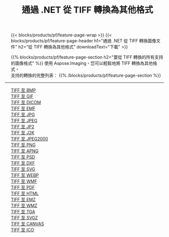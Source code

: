 ﻿---
title: 通過 .NET 從 TIFF 轉換為其他格式 
weight: 3920
url: /zh-hant/net/conversion/from/tiff 
lang: zh-hant
langdirlevel: 2
locales: zh-hans,ja,it,ru,de,es,fr,nl,id,lt,pl,pt,vi,tr,ko,zh-hant,ar,hi,th,sv,cs,uk,he
description: 使用 Aspose.Imaging，您可以輕鬆地將 TIFF 轉換為其他格式
---

{{< blocks/products/pf/feature-page-wrap >}}
{{< blocks/products/pf/feature-page-header h1="通過 .NET 從 TIFF 轉換圖像文件" h2="從 TIFF 轉換為其他格式" downloadText="下載" >}}


{{% blocks/products/pf/feature-page-section  h2="要從 TIFF 轉換的所有支持的圖像格式" %}}
使用 Aspose.Imaging，您可以輕鬆地將 TIFF 轉換為其他格式。
<br/>
支持的轉換的完整列表：
{{% /blocks/products/pf/feature-page-section %}}
<div class="container-fluid productfamilypage bg-gray">
    <div class="convertypes bg-gray agp-content section">
        <div class="container">
		<hr style="margin-left:-20px;"/>
		<div class="row other-converters">
		    <div class='col-md-2 other-converter remove-lp remove-rp'><a href="/imaging/zh-hant/net/conversion/tiff-to-bmp" >TIFF 至 BMP</a></div><div class='col-md-2 other-converter remove-lp remove-rp'><a href="/imaging/zh-hant/net/conversion/tiff-to-gif" >TIFF 至 GIF</a></div><div class='col-md-2 other-converter remove-lp remove-rp'><a href="/imaging/zh-hant/net/conversion/tiff-to-dicom" >TIFF 至 DICOM</a></div><div class='col-md-2 other-converter remove-lp remove-rp'><a href="/imaging/zh-hant/net/conversion/tiff-to-emf" >TIFF 至 EMF</a></div><div class='col-md-2 other-converter remove-lp remove-rp'><a href="/imaging/zh-hant/net/conversion/tiff-to-jpg" >TIFF 至 JPG</a></div><div class='col-md-2 other-converter remove-lp remove-rp'><a href="/imaging/zh-hant/net/conversion/tiff-to-jpeg" >TIFF 至 JPEG</a></div><div class='col-md-2 other-converter remove-lp remove-rp'><a href="/imaging/zh-hant/net/conversion/tiff-to-jp2" >TIFF 至 JP2</a></div><div class='col-md-2 other-converter remove-lp remove-rp'><a href="/imaging/zh-hant/net/conversion/tiff-to-j2k" >TIFF 至 J2K</a></div><div class='col-md-2 other-converter remove-lp remove-rp'><a href="/imaging/zh-hant/net/conversion/tiff-to-jpeg2000" >TIFF 至 JPEG2000</a></div><div class='col-md-2 other-converter remove-lp remove-rp'><a href="/imaging/zh-hant/net/conversion/tiff-to-png" >TIFF 至 PNG</a></div><div class='col-md-2 other-converter remove-lp remove-rp'><a href="/imaging/zh-hant/net/conversion/tiff-to-apng" >TIFF 至 APNG</a></div><div class='col-md-2 other-converter remove-lp remove-rp'><a href="/imaging/zh-hant/net/conversion/tiff-to-psd" >TIFF 至 PSD</a></div><div class='col-md-2 other-converter remove-lp remove-rp'><a href="/imaging/zh-hant/net/conversion/tiff-to-dxf" >TIFF 至 DXF</a></div><div class='col-md-2 other-converter remove-lp remove-rp'><a href="/imaging/zh-hant/net/conversion/tiff-to-svg" >TIFF 至 SVG</a></div><div class='col-md-2 other-converter remove-lp remove-rp'><a href="/imaging/zh-hant/net/conversion/tiff-to-webp" >TIFF 至 WEBP</a></div><div class='col-md-2 other-converter remove-lp remove-rp'><a href="/imaging/zh-hant/net/conversion/tiff-to-wmf" >TIFF 至 WMF</a></div><div class='col-md-2 other-converter remove-lp remove-rp'><a href="/imaging/zh-hant/net/conversion/tiff-to-pdf" >TIFF 至 PDF</a></div><div class='col-md-2 other-converter remove-lp remove-rp'><a href="/imaging/zh-hant/net/conversion/tiff-to-html" >TIFF 至 HTML</a></div><div class='col-md-2 other-converter remove-lp remove-rp'><a href="/imaging/zh-hant/net/conversion/tiff-to-emz" >TIFF 至 EMZ</a></div><div class='col-md-2 other-converter remove-lp remove-rp'><a href="/imaging/zh-hant/net/conversion/tiff-to-wmz" >TIFF 至 WMZ</a></div><div class='col-md-2 other-converter remove-lp remove-rp'><a href="/imaging/zh-hant/net/conversion/tiff-to-tga" >TIFF 至 TGA</a></div><div class='col-md-2 other-converter remove-lp remove-rp'><a href="/imaging/zh-hant/net/conversion/tiff-to-svgz" >TIFF 至 SVGZ</a></div><div class='col-md-2 other-converter remove-lp remove-rp'><a href="/imaging/zh-hant/net/conversion/tiff-to-canvas" >TIFF 至 CANVAS</a></div><div class='col-md-2 other-converter remove-lp remove-rp'><a href="/imaging/zh-hant/net/conversion/tiff-to-ico" >TIFF 至 ICO</a></div>
                </div>
        </div>
    </div>
</div>
<br/>

